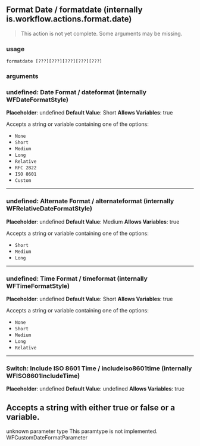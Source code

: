 
## Format Date / formatdate (internally is.workflow.actions.format.date)

> This action is not yet complete. Some arguments may be missing.

### usage
`formatdate [???][???][???][???][???]`

### arguments
### undefined: Date Format / dateformat (internally WFDateFormatStyle)
**Placeholder**: undefined
**Default Value**: Short
**Allows Variables**: true


Accepts a string 
or variable
containing one of the options:

- `None`
- `Short`
- `Medium`
- `Long`
- `Relative`
- `RFC 2822`
- `ISO 8601`
- `Custom`
---
### undefined: Alternate Format / alternateformat (internally WFRelativeDateFormatStyle)
**Placeholder**: undefined
**Default Value**: Medium
**Allows Variables**: true


Accepts a string 
or variable
containing one of the options:

- `Short`
- `Medium`
- `Long`
---
### undefined: Time Format / timeformat (internally WFTimeFormatStyle)
**Placeholder**: undefined
**Default Value**: Short
**Allows Variables**: true


Accepts a string 
or variable
containing one of the options:

- `None`
- `Short`
- `Medium`
- `Long`
- `Relative`
---
### Switch: Include ISO 8601 Time / includeiso8601time (internally WFISO8601IncludeTime)
**Placeholder**: undefined
**Default Value**: undefined
**Allows Variables**: true


Accepts a string with either true or false
or a variable.
---
unknown parameter type This paramtype is not implemented. WFCustomDateFormatParameter
